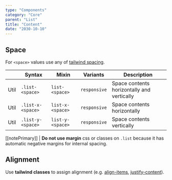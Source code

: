 ```yaml
---
type: "Components"
category: "Core"
parent: "List"
title: "Content"
date: "2030-10-10"
---
```


## Space

For `<space>` values use any of [tailwind spacing](https://tailwindcss.com/docs/customizing-spacing).

<div class="table-scroll">

|                      | Syntax                          | Mixin            | Variants               | Description                   |
| ----------------------- | ---------------------------- | -----------------| ----------------------------- |----------------------------- |
| Util                  | `.list-<space>`       | `list-<space>`                | `responsive`                | Space contents horizontally and vertically            |
| Util                  | `.list-x-<space>`       | `list-x-<space>`                | `responsive`                | Space contents horizontally            |
| Util                  | `.list-y-<space>`       | `list-y-<space>`                | `responsive`                | Space contents vertically            |

</div>

[[notePrimary]]
| **Do not use margin** css or classes on `.list` because it has automatic negative margins for internal spacing.

<demo>
  <demovanilla src="vanilla/components/core/list/space-px">
  </demovanilla>
  <demovanilla src="vanilla/components/core/list/space-1">
  </demovanilla>
  <demovanilla src="vanilla/components/core/list/space-2">
  </demovanilla>
  <demovanilla src="vanilla/components/core/list/space-3">
  </demovanilla>
  <demovanilla src="vanilla/components/core/list/space-4">
  </demovanilla>
</demo>

## Alignment

Use **tailwind classes** to assign alignment (e.g. [align-items](https://tailwindcss.com/docs/align-items), [justify-content](https://tailwindcss.com/docs/justify-content)).

<demo>
  <demovanilla src="vanilla/components/core/list/alignment">
  </demovanilla>
</demo>
